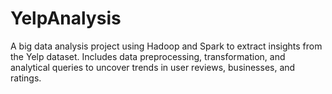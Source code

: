 # YelpAnalysis
A big data analysis project using Hadoop and Spark to extract insights from the Yelp dataset. Includes data preprocessing, transformation, and analytical queries to uncover trends in user reviews, businesses, and ratings.